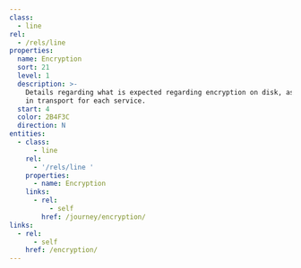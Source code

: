 ```yaml
---
class:
  - line
rel:
  - /rels/line
properties:
  name: Encryption
  sort: 21
  level: 1
  description: >-
    Details regarding what is expected regarding encryption on disk, as well as
    in transport for each service.
  start: 4
  color: 2B4F3C
  direction: N     
entities:
  - class:
      - line
    rel:
      - '/rels/line '
    properties:
      - name: Encryption
    links:
      - rel:
          - self
        href: /journey/encryption/
links:
  - rel:
      - self
    href: /encryption/
---
```

